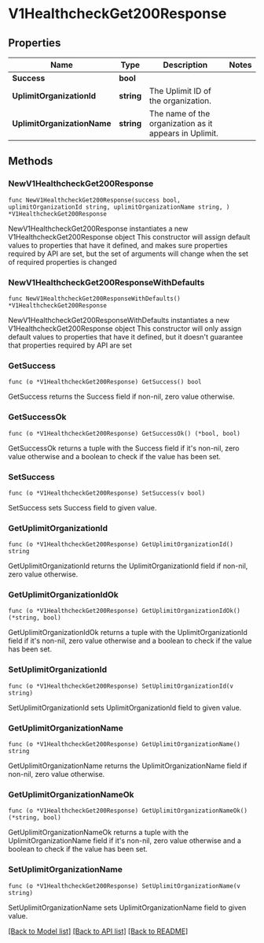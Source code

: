 # V1HealthcheckGet200Response

## Properties

Name | Type | Description | Notes
------------ | ------------- | ------------- | -------------
**Success** | **bool** |  | 
**UplimitOrganizationId** | **string** | The Uplimit ID of the organization. | 
**UplimitOrganizationName** | **string** | The name of the organization as it appears in Uplimit. | 

## Methods

### NewV1HealthcheckGet200Response

`func NewV1HealthcheckGet200Response(success bool, uplimitOrganizationId string, uplimitOrganizationName string, ) *V1HealthcheckGet200Response`

NewV1HealthcheckGet200Response instantiates a new V1HealthcheckGet200Response object
This constructor will assign default values to properties that have it defined,
and makes sure properties required by API are set, but the set of arguments
will change when the set of required properties is changed

### NewV1HealthcheckGet200ResponseWithDefaults

`func NewV1HealthcheckGet200ResponseWithDefaults() *V1HealthcheckGet200Response`

NewV1HealthcheckGet200ResponseWithDefaults instantiates a new V1HealthcheckGet200Response object
This constructor will only assign default values to properties that have it defined,
but it doesn't guarantee that properties required by API are set

### GetSuccess

`func (o *V1HealthcheckGet200Response) GetSuccess() bool`

GetSuccess returns the Success field if non-nil, zero value otherwise.

### GetSuccessOk

`func (o *V1HealthcheckGet200Response) GetSuccessOk() (*bool, bool)`

GetSuccessOk returns a tuple with the Success field if it's non-nil, zero value otherwise
and a boolean to check if the value has been set.

### SetSuccess

`func (o *V1HealthcheckGet200Response) SetSuccess(v bool)`

SetSuccess sets Success field to given value.


### GetUplimitOrganizationId

`func (o *V1HealthcheckGet200Response) GetUplimitOrganizationId() string`

GetUplimitOrganizationId returns the UplimitOrganizationId field if non-nil, zero value otherwise.

### GetUplimitOrganizationIdOk

`func (o *V1HealthcheckGet200Response) GetUplimitOrganizationIdOk() (*string, bool)`

GetUplimitOrganizationIdOk returns a tuple with the UplimitOrganizationId field if it's non-nil, zero value otherwise
and a boolean to check if the value has been set.

### SetUplimitOrganizationId

`func (o *V1HealthcheckGet200Response) SetUplimitOrganizationId(v string)`

SetUplimitOrganizationId sets UplimitOrganizationId field to given value.


### GetUplimitOrganizationName

`func (o *V1HealthcheckGet200Response) GetUplimitOrganizationName() string`

GetUplimitOrganizationName returns the UplimitOrganizationName field if non-nil, zero value otherwise.

### GetUplimitOrganizationNameOk

`func (o *V1HealthcheckGet200Response) GetUplimitOrganizationNameOk() (*string, bool)`

GetUplimitOrganizationNameOk returns a tuple with the UplimitOrganizationName field if it's non-nil, zero value otherwise
and a boolean to check if the value has been set.

### SetUplimitOrganizationName

`func (o *V1HealthcheckGet200Response) SetUplimitOrganizationName(v string)`

SetUplimitOrganizationName sets UplimitOrganizationName field to given value.



[[Back to Model list]](../README.md#documentation-for-models) [[Back to API list]](../README.md#documentation-for-api-endpoints) [[Back to README]](../README.md)



